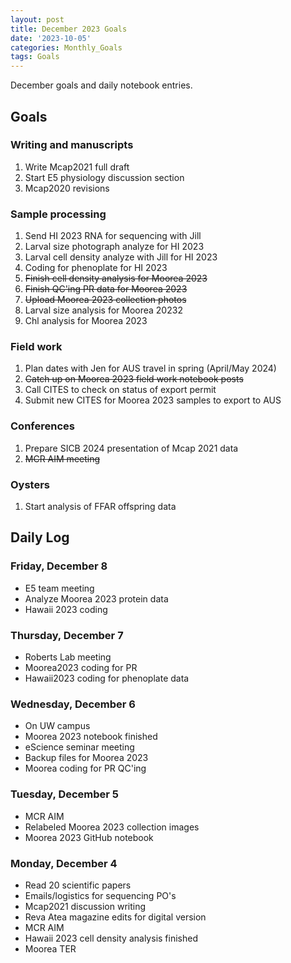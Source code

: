 ```yaml
---
layout: post
title: December 2023 Goals
date: '2023-10-05'
categories: Monthly_Goals
tags: Goals
---
```

December goals and daily notebook entries. 

## Goals  

### Writing and manuscripts 
              
1. Write Mcap2021 full draft
2. Start E5 physiology discussion section
3. Mcap2020 revisions

### Sample processing

1. Send HI 2023 RNA for sequencing with Jill
2. Larval size photograph analyze for HI 2023 
3. Larval cell density analyze with Jill for HI 2023
4. Coding for phenoplate for HI 2023
5. ~~Finish cell density analysis for Moorea 2023~~
6. ~~Finish QC'ing PR data for Moorea 2023~~
7. ~~Upload Moorea 2023 collection photos~~
8. Larval size analysis for Moorea 20232
9. Chl analysis for Moorea 2023

### Field work

1. Plan dates with Jen for AUS travel in spring (April/May 2024) 
2. ~~Catch up on Moorea 2023 field work notebook posts~~ 
3. Call CITES to check on status of export permit 
4. Submit new CITES for Moorea 2023 samples to export to AUS 

### Conferences

1. Prepare SICB 2024 presentation of Mcap 2021 data
2. ~~MCR AIM meeting~~

### Oysters 

1. Start analysis of FFAR offspring data 

## **Daily Log**   

### Friday, December 8

- E5 team meeting
- Analyze Moorea 2023 protein data 
- Hawaii 2023 coding 

### Thursday, December 7

- Roberts Lab meeting
- Moorea2023 coding for PR
- Hawaii2023 coding for phenoplate data 

### Wednesday, December 6

- On UW campus
- Moorea 2023 notebook finished 
- eScience seminar meeting
- Backup files for Moorea 2023 
- Moorea coding for PR QC'ing 

### Tuesday, December 5

- MCR AIM 
- Relabeled Moorea 2023 collection images
- Moorea 2023 GitHub notebook 

### Monday, December 4

- Read 20 scientific papers 
- Emails/logistics for sequencing PO's
- Mcap2021 discussion writing 
- Reva Atea magazine edits for digital version
- MCR AIM 
- Hawaii 2023 cell density analysis finished
- Moorea TER